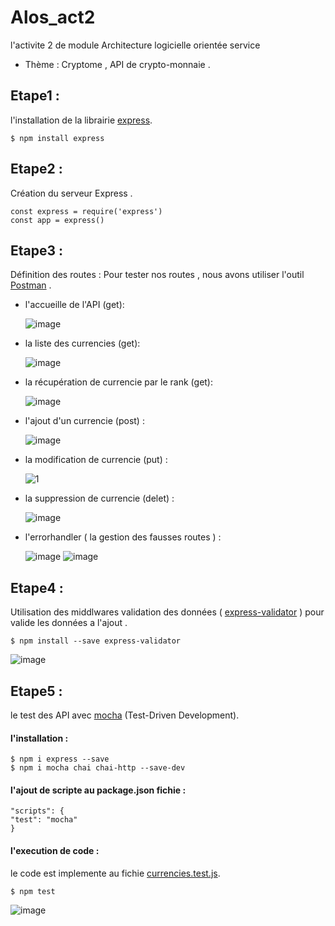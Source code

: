 # Alos_act2
l'activite 2 de module Architecture logicielle orientée service 
- Thème  : Cryptome , API de crypto-monnaie .

## Etape1 :
l'installation de la librairie [express](https://expressjs.com/).

`$ npm install express `

## Etape2 :
Création du serveur Express .

```
const express = require('express')
const app = express() 
```

## Etape3 :
Définition des routes :
Pour tester nos routes , nous avons utiliser l'outil [Postman](https://www.postman.com/)  .
- l'accueille de l'API (get):
  
  ![image](https://user-images.githubusercontent.com/101930870/160936245-81d34291-1a2b-44b5-be20-f895afd54772.png)

- la liste des currencies (get): 
  
  ![image](https://user-images.githubusercontent.com/101930870/160936358-7764f23e-f380-4557-a1ce-ce4c72fe786a.png)

- la récupération de currencie par le rank (get):  
  
  ![image](https://user-images.githubusercontent.com/101930870/160936482-ee783e72-49b5-45ab-bc5e-7c04a295a39a.png)

- l'ajout d'un currencie (post) :
  
  ![image](https://user-images.githubusercontent.com/101930870/160936894-496f6b91-5724-4cd2-a9db-3122b97582ab.png)

- la modification de currencie (put) :
  
  ![1](https://user-images.githubusercontent.com/101930870/160937756-da463964-9998-4f40-9b16-f0b33b868345.PNG)

- la suppression de currencie (delet) :
   
  ![image](https://user-images.githubusercontent.com/101930870/160937415-cefbcea8-741d-4fff-8e71-67db2e6d005f.png)
  
- l'errorhandler ( la gestion des fausses routes ) :

  ![image](https://user-images.githubusercontent.com/62666792/161395748-b0cc0d22-a5c0-4b75-9aea-d2477b0c7647.png)
  ![image](https://user-images.githubusercontent.com/62666792/161395968-c53e5059-6229-41c0-bf70-7fa7467597c8.png)


## Etape4 :
Utilisation des middlwares validation des données ( [express-validator](https://express-validator.github.io/docs/) ) pour valide les données a l'ajout .

`$ npm install --save express-validator `

  ![image](https://user-images.githubusercontent.com/101930870/160938020-6343efd8-3f91-4849-8a66-e7fc511998fb.png)


## Etape5 :
le test des API avec [mocha](https://mochajs.org/) (Test-Driven Development).

#### l'installation :

```
$ npm i express --save
$ npm i mocha chai chai-http --save-dev
```
#### l'ajout de scripte au package.json fichie :

```
"scripts": {
"test": "mocha"
}
```
#### l'execution de code  :
le code est implemente au fichie [currencies.test.js](https://github.com/ferhi-fatah/Alos_act2/blob/main/test/currencies.test.js).

`$ npm test `

  ![image](https://user-images.githubusercontent.com/101930870/160941183-c72b5e11-09df-4c58-9eb0-546d0eafe208.png)
